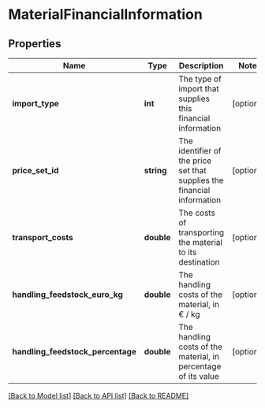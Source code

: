 # MaterialFinancialInformation

## Properties
Name | Type | Description | Notes
------------ | ------------- | ------------- | -------------
**import_type** | **int** | The type of import that supplies this financial information | [optional] 
**price_set_id** | **string** | The identifier of the price set that supplies the financial information | [optional] 
**transport_costs** | **double** | The costs of transporting the material to its destination | [optional] 
**handling_feedstock_euro_kg** | **double** | The handling costs of the material, in € / kg | [optional] 
**handling_feedstock_percentage** | **double** | The handling costs of the material, in percentage of its value | [optional] 

[[Back to Model list]](../README.md#documentation-for-models) [[Back to API list]](../README.md#documentation-for-api-endpoints) [[Back to README]](../README.md)


